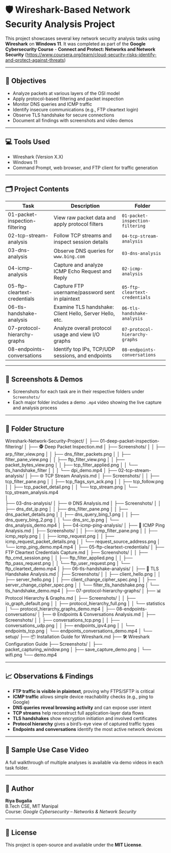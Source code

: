 # 🛡️ Wireshark-Based Network Security Analysis Project

This project showcases several key network security analysis tasks using **Wireshark** on **Windows 11**. It was completed as part of the **Google Cybersecurity Course** - **Connect and Protect: Networks and Network Security** 
(https://www.coursera.org/learn/cloud-security-risks-identify-and-protect-against-threats) 

---

## 📌 Objectives

- Analyze packets at various layers of the OSI model
- Apply protocol-based filtering and packet inspection
- Monitor DNS queries and ICMP traffic
- Identify insecure communications (e.g., FTP cleartext login)
- Observe TLS handshake for secure connections
- Document all findings with screenshots and video demos

---

## 💻 Tools Used

- Wireshark (Version X.X)
- Windows 11
- Command Prompt, web browser, and FTP client for traffic generation

---

## 🗂️ Project Contents

| Task                             | Description                                                    | Folder                        |
|----------------------------------|----------------------------------------------------------------|-------------------------------|
| 01-packet-inspection-filtering   | View raw packet data and apply protocol filters                | `01-packet-inspection-filtering` |
| 02-tcp-stream-analysis           | Follow TCP streams and inspect session details                 | `04-tcp-stream-analysis`     |
| 03-dns-analysis                  | Observe DNS queries for `www.bing.com`                         | `03-dns-analysis`            |
| 04-icmp-analysis                 | Capture and analyze ICMP Echo Request and Reply                | `02-icmp-analysis`           |
| 05-ftp-cleartext-credentials     | Capture FTP username/password sent in plaintext                | `05-ftp-cleartext-credentials` |
| 06-tls-handshake-analysis        | Examine TLS handshake: Client Hello, Server Hello, etc.        | `06-tls-handshake-analysis`  |
| 07-protocol-hierarchy-graphs     | Analyze overall protocol usage and view I/O graphs             | `07-protocol-hierarchy-graphs` |
| 08-endpoints-conversations       | Identify top IPs, TCP/UDP sessions, and endpoints              | `08-endpoints-conversations` |

---

## 📸 Screenshots & Demos

- Screenshots for each task are in their respective folders under `Screenshots/`
- Each major folder includes a demo `.mp4` video showing the live capture and analysis process

---

## 📂 Folder Structure

Wireshark-Network-Security-Project/
│
├── 01-deep-packet-inspection-filtering/
│   ├── 🕵️ Deep Packet Inspection.md
│   ├── Screenshots/
│   │   ├── arp_filter_view.png
│   │   ├── dns_filter_packets.png
│   │   ├── filter_pane_view.png
│   │   ├── ftp_filter_view.png
│   │   ├── packet_bytes_view.png
│   │   ├── tcp_filter_applied.png
│   │   └── tls_handshake_filter
│   │
│   └── dpi_demo.mp4
│
├── 02-tcp-stream-analysis/
│   ├── 🌐 TCP Stream Analysis.md
│   ├── Screenshots/
│   │   ├── tcp_filter_pane.png
│   │   ├── tcp_flags_syn_ack.png
│   │   ├── tcp_follow.png
│   │   ├── tcp_packet_detail.png
│   │   └── tcp_stream.png
│   └── tcp_stream_analysis.mp4   
│         
├── 03-dns-analysis/
│   ├── 🌐 DNS Analysis.md
│   ├── Screenshots/
│   │   ├── dns_dst_ip.png
│   │   ├── dns_filter_pane.png
│   │   ├── dns_packet_details.png
│   │   ├── dns_query_bing_1.png
│   │   ├── dns_query_bing_2.png
│   │   └── dns_src_ip.png
│   └── dns_analysis_demo.mp4
│
├── 04-icmp-ping-analysis/
│   ├── 📘 ICMP Ping Analysis.md
│   ├── Screenshots/
│   │   ├── icmp_filter_pane.png
│   │   ├── icmp_reply.png
│   │   ├── icmp_request.png
│   │   ├── icmp_request_packet_details.png
│   │   └── request_source_address.png
│   └── icmp_ping_demo.mp4.mp4
│
├── 05-ftp-cleartext-credentials/
│   ├── FTP Cleartext Credentials Capture.md
│   ├── Screenshots/
│   │   ├── ftp_cmd_session.png
│   │   ├── ftp_filter_applied.png
│   │   ├── ftp_pass_request.png
│   │   └── ftp_user_request.png
│   └── ftp_cleartext_demo.mp4
│
├── 06-tls-handshake-analysis/
│   ├── 🔐 TLS Handshake Analysis.md
│   ├── Screenshots/
│   │   ├── client_hello.png
│   │   ├── server_hello.png
│   │   ├── client_change_cipher_spec.png
│   │   ├── server_change_cipher_spec.png
│   │   └── filter_tls_handshake.png
│   └── tls_handshake_demo.mp4
│
├── 07-protocol-hierarchy-graphs/
│   ├── 📊 Protocol Hierarchy & Graphs.md
│   ├── Screenshots/
│   │   ├── io_graph_default.png
│   │   ├── protocol_hierarchy_full.png
│   │   └── statistics
│   └── protocol_hierarchy_graphs_demo.mp4
│
├── 08-endpoints-conversations/
│   ├── 🌐 Endpoints & Conversations Analysis.md
│   ├── Screenshots/
│   │   ├── conversations_tcp.png
│   │   ├── conversations_udp.png
│   │   ├── endpoints_ipv4.png
│   │   └── endpoints_tcp.png
│   └── endpoints_conversations_demo.mp4
│
└── setup/
    ├── 📦 Installation Guide for Wireshark.md
    ├── 🛠️ Wireshark Configuration Guide
    ├── Screenshots/
    │   ├── packet_capturing_window.png
    │   ├── save_capture_demo.png
    │   └── wifi.png
    └── demo.mp4

---

## 📈 Observations & Findings

- **FTP traffic is visible in plaintext**, proving why FTPS/SFTP is critical
- **ICMP traffic** allows simple device reachability checks (e.g., ping to Google)
- **DNS queries reveal browsing activity** and can expose user intent
- **TCP streams** help reconstruct full application-layer data flows
- **TLS handshakes** show encryption initiation and involved certificates
- **Protocol hierarchy** gives a bird’s-eye view of captured traffic types
- **Endpoints and conversations** identify the most active network devices

---

## 🎥 Sample Use Case Video

A full walkthrough of multiple analyses is available via demo videos in each task folder.

---

## 📝 Author

**Riya Bugalia**  
B.Tech CSE, MIT Manipal  
Course: *Google Cybersecurity – Networks & Network Security*  

---

## 📎 License

This project is open-source and available under the **MIT License**.

